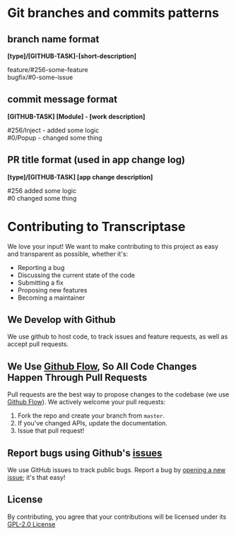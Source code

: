 # Git branches and commits patterns

## branch name format
**[type]/[GITHUB-TASK]-[short-description]**<br>

feature/#256-some-feature<br>
bugfix/#0-some-issue<br>

## commit message format
**[GITHUB-TASK] [Module] - [work description]**<br>

#256/Inject - added some logic<br>
#0/Popup - changed some thing

## PR title format (used in app change log)
**[type]/[GITHUB-TASK] [app change description]**<br>

#256 added some logic<br>
#0 changed some thing

# Contributing to Transcriptase
We love your input! We want to make contributing to this project as easy and transparent as possible, whether it's:

- Reporting a bug
- Discussing the current state of the code
- Submitting a fix
- Proposing new features
- Becoming a maintainer

## We Develop with Github
We use github to host code, to track issues and feature requests, as well as accept pull requests.

## We Use [Github Flow](https://guides.github.com/introduction/flow/index.html), So All Code Changes Happen Through Pull Requests
Pull requests are the best way to propose changes to the codebase (we use [Github Flow](https://guides.github.com/introduction/flow/index.html)). We actively welcome your pull requests:

1. Fork the repo and create your branch from `master`.
2. If you've changed APIs, update the documentation.
3. Issue that pull request!

## Report bugs using Github's [issues](https://github.com/artem-solovev/gloc/blob/master/ISSUE_TEMPLATE.md)
We use GitHub issues to track public bugs. Report a bug by [opening a new issue](); it's that easy!

## License
By contributing, you agree that your contributions will be licensed under its [GPL-2.0 License](https://github.com/artem-solovev/gloc/blob/master/LICENSE)

